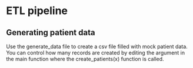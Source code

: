 # ETL pipeline

## Generating patient data
Use the generate_data file to create a csv file filled with mock patient data.
You can control how many records are created by editing the argument in the main function where
the create_patients(x) function is called.